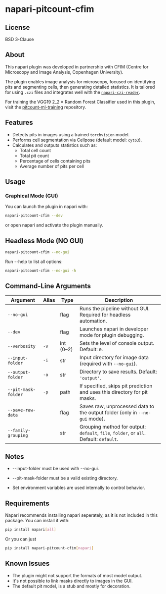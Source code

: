 # napari-pitcount-cfim

## License
BSD 3-Clause

## About
This napari plugin was developed in partnership with CFIM (Centre for Microscopy and Image Analysis, Copenhagen University).

The plugin enables image analysis for microscopy, focused on identifying pits and segmenting cells, then generating detailed statistics. It is tailored for using `.czi` files and integrates well with the [`napari-czi-reader`](https://github.com/MaxusTheOne/napari-czi-reader).

For training the VGG19 2_2 × Random Forest Classifier used in this plugin, visit the [pitcount-ml-training](https://github.com/MaxusTheOne/pitcount-ml-training) repository.

## Features
- Detects pits in images using a trained `torchvision` model.
- Performs cell segmentation via Cellpose (default model: `cyto3`).
- Calculates and outputs statistics such as:
  - Total cell count
  - Total pit count
  - Percentage of cells containing pits
  - Average number of pits per cell

## Usage

### Graphical Mode (GUI)
You can launch the plugin in napari with:
```bash
napari-pitcount-cfim --dev
```
or open napari and activate the plugin manually.
## Headless Mode (NO GUI)
```bash
napari-pitcount-cfim --no-gui 
```
Run --help to list all options:
```bash
napari-pitcount-cfim --no-gui -h
```
## Command-Line Arguments
| Argument            | Alias | Type      | Description                                                                            |
| ------------------- | ----- | --------- | -------------------------------------------------------------------------------------- |
| `--no-gui`          |       | flag      | Runs the pipeline without GUI. Required for headless automation.                       |
| `--dev`             |       | flag      | Launches napari in developer mode for plugin debugging.                                |
| `--verbosity`       | `-v`  | int (0–2) | Sets the level of console output. Default: `0`.                                        |
| `--input-folder`    | `-i`  | str       | Input directory for image data (required with `--no-gui`).                             |
| `--output-folder`   | `-o`  | str       | Directory to save results. Default: `'output'`.                                        |
| `--pit-mask-folder` | `-p`  | path      | If specified, skips pit prediction and uses this directory for pit masks.              |
| `--save-raw-data`   |       | flag      | Saves raw, unprocessed data to the output folder (only in `--no-gui` mode).            |
| `--family-grouping` |       | str       | Grouping method for output: `default`, `file`, `folder`, or `all`. Default: `default`. |

## Notes
- --input-folder must be used with --no-gui.

- --pit-mask-folder must be a valid existing directory.

- Set environment variables are used internally to control behavior.

## Requirements
Napari recommends installing napari seperately, as it is not included in this package. You can install it with:
```bash
pip install napari[all]
```
Or you can just
```bash
pip install napari-pitcount-cfim[napari]
```

## Known Issues
- The plugin might not support the formats of most model output.
- It's not possible to link masks directly to images in the GUI.
- The default pit model, is a stub and mostly for decoration.









